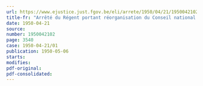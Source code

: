 ```yaml
---
url: https://www.ejustice.just.fgov.be/eli/arrete/1950/04/21/1950042102/justel
title-fr: "Arrêté du Régent portant réorganisation du Conseil national de la Résistance"
date: 1950-04-21
source:
number: 1950042102
page: 3540
case: 1950-04-21/01
publication: 1950-05-06
starts:
modifies:
pdf-original:
pdf-consolidated:
---
```



